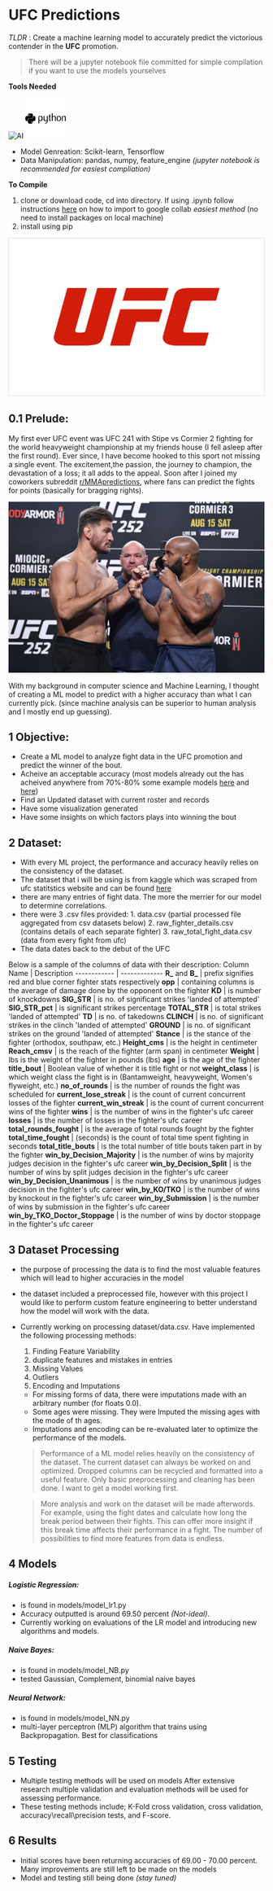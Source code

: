 # UFC Predictions
   *TLDR* : Create a machine learning model to accurately predict the victorious contender in the **UFC** promotion.
   > There will be a jupyter notebook file committed for simple compilation if you want to use the models yourselves
   
   **Tools Needed**
   
   <img src="https://github.com/Xx-Ashutosh-xX/Xx-Ashutosh-xX/blob/master/assets/icons/ai.png" alt="AI" width="60" hight="20"> <img src="https://github.com/Xx-Ashutosh-xX/Xx-Ashutosh-xX/blob/master/assets/icons/python.png" alt="python" width="80" hight="20">
   
   - Model Genreation: Scikit-learn, Tensorflow
   - Data Manipulation: pandas, numpy, feature_engine
   *(jupyter notebook is recommended for easiest compliation)*
   
   **To Compile**
   1. clone or download code, cd into directory. If using .ipynb follow instructions [here](https://stackoverflow.com/questions/53254703/import-its-own-ipynb-files-on-google-colab) on how to import to google collab *easiest method* (no need to install packages on local machine)
   2. install using pip
   
   ![GitHub Logo](/images/ufc.png)
## 0.1 Prelude:
   My first ever UFC event was UFC 241 with Stipe vs Cormier 2 fighting for the world heavyweight championship at my friends house (I fell asleep after the first round). Ever since, I have become hooked to this sport not missing a single event. The excitement,the passion, the journey to champion, the devastation of a loss; it all adds to the appeal. Soon after I joined my coworkers subreddit [r/MMApredictions](https://www.reddit.com/r/mmapredictions/), where fans can predict the fights for points (basically for bragging rights).
   
   ![GitHub Logo](/images/DC.jpg)

   With my background in computer science and Machine Learning, I thought of creating a ML model to predict with a higher accuracy than what I can currently pick. (since machine analysis can be superior to human analysis and I mostly end up guessing). 


## 1 Objective:
- Create a ML model to analyze fight data in the UFC promotion and predict the winner of the bout.
- Acheive an acceptable accuracy (most models already out the has acheived anywhere from 70%-80% some example models [here](https://github.com/WarrierRajeev/UFC-Predictions) and [here](https://github.com/rezan21/UFC-Prediction/blob/master/README.md))
- Find an Updated dataset with current roster and records
- Have some visualization generated
- Have some insights on which factors plays into winning the bout

## 2 Dataset:
- With every ML project, the performance and accuracy heavily relies on the consistency of the dataset. 
- The dataset that i will be using is from kaggle which was scraped from ufc statitstics website and can be found [here](https://www.kaggle.com/rajeevw/ufcdata)
- there are many entries of fight data. The more the merrier for our model to determine correlations.
- there were 3 .csv files provided:
      1. data.csv (partial processed file aggregated from csv datasets below)
      2. raw_fighter_details.csv (contains details of each separate fighter)
      3. raw_total_fight_data.csv (data from every fight from ufc)
- The data dates back to the debut of the UFC 

Below is a sample of the columns of data with their description:
Column Name | Description
------------ | -------------
**R_** and **B_** | prefix signifies red and blue corner fighter stats respectively
**opp** | containing columns is the average of damage done by the opponent on the fighter
**KD** | is number of knockdowns
**SIG_STR** | is no. of significant strikes 'landed of attempted'
**SIG_STR_pct** | is significant strikes percentage
**TOTAL_STR** | is total strikes 'landed of attempted'
**TD** | is no. of takedowns
**CLINCH** | is no. of significant strikes in the clinch 'landed of attempted'
**GROUND** | is no. of significant strikes on the ground 'landed of attempted'
**Stance** | is the stance of the fighter (orthodox, southpaw, etc.)
**Height_cms** | is the height in centimeter
**Reach_cmsv** | is the reach of the fighter (arm span) in centimeter
**Weight** | lbs is the weight of the fighter in pounds (lbs)
**age** | is the age of the fighter
**title_bout** | Boolean value of whether it is title fight or not
**weight_class** | is which weight class the fight is in (Bantamweight, heavyweight, Women's flyweight, etc.)
**no_of_rounds** | is the number of rounds the fight was scheduled for
**current_lose_streak** | is the count of current concurrent losses of the fighter
**current_win_streak** | is the count of current concurrent wins of the fighter
**wins** | is the number of wins in the fighter's ufc career
**losses** | is the number of losses in the fighter's ufc career
**total_rounds_fought** | is the average of total rounds fought by the fighter
**total_time_fought** | (seconds) is the count of total time spent fighting in seconds
**total_title_bouts** | is the total number of title bouts taken part in by the fighter
**win_by_Decision_Majority** | is the number of wins by majority judges decision in the fighter's ufc career
**win_by_Decision_Split** | is the number of wins by split judges decision in the fighter's ufc career
**win_by_Decision_Unanimous** | is the number of wins by unanimous judges decision in the fighter's ufc career
**win_by_KO/TKO** | is the number of wins by knockout in the fighter's ufc career
**win_by_Submission** | is the number of wins by submission in the fighter's ufc career
**win_by_TKO_Doctor_Stoppage** | is the number of wins by doctor stoppage in the fighter's ufc career

## 3 Dataset Processing
- the purpose of processing the data is to find the most valuable features which will lead to higher accuracies in the model
- the dataset included a preprocessed file, however with this project I would like to perform custom feature engineering to better understand how the model will work with the data.
-  Currently working on processing dataset/data.csv. Have implemented the following processing methods:
   1. Finding Feature Variability
   2. duplicate features and mistakes in entries
   3. Missing Values
   4. Outliers
   5. Encoding and Imputations
   
     - For missing forms of data, there were imputations made with an arbitrary number (for floats 0.0).
     - Some ages were missing. They were Imputed the missing ages with the mode of th ages.
     - Imputations and encoding can be re-evaluated later to optimize the performance of the models.
     
     > Performance of a ML model relies heavily on the consistency of the dataset. The current dataset can always be worked on and optimized. Dropped columns can be recycled and formatted into a useful feature. Only basic preprocessing and cleaning has been done. I want to get a model working first.
     
     > More analysis and work on the dataset will be made afterwords. For example, using the fight dates and calculate how long the break period between their fights. This can offer more insight if this break time affects their performance in a fight. The number of possibilities to find more features from data is endless.
   
## 4 Models
##### Logistic Regression:	 
- is found in models/model_lr1.py
- Accuracy outputted is around 69.50 percent *(Not-ideal)*.
- Currently working on evaluations of the LR model and introducing new algorithms and models.
##### Naive Bayes:
- is found in models/model_NB.py
- tested Gaussian, Complement, binomial naive bayes 
##### Neural Network:
- is found in models/model_NN.py
- multi-layer perceptron (MLP) algorithm that trains using Backpropagation. Best for classifications

## 5 Testing
- Multiple testing methods will be used on models After extensive research multiple validation and evaluation methods will be used for assessing performance.
- These testing methods include; K-Fold cross validation, cross validation, accuracy\recall\precision tests, and F-score.

## 6 Results
- Initial scores have been returning accuracies of 69.00 - 70.00 percent. Many improvements are still left to be made on the models
- Model and testing still being done *(stay tuned)*
   

